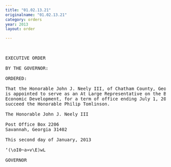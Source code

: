 ```yaml
---
title: "01.02.13.21"
originalname: "01.02.13.21"
category: orders
year: 2013
layout: order

---
```

<pre>
 

EXECUTIVE ORDER

BY THE GOVERNOR:

ORDERED:

That the Honorable John J. Neely III, of Chatham County, Georgia,
is appointed to serve as an At Large Representative on the Board of
Economic Development, for a term of office ending July 1, 2016, to
succeed the Honorable Philip Tomlinson.

The Honorable John J. Neely III

Post Office Box 2206
Savannah, Georgia 31402

This second day of January, 2013

‘(\oI0~a»v\E)wL

GOVERNOR

</pre>
